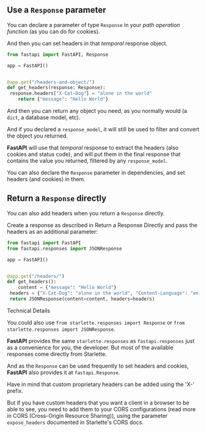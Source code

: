
## Use a `Response` parameter


You can declare a parameter of type `Response` in your *path operation function* (as you can do for cookies).


And then you can set headers in that *temporal* response object.



```python
from fastapi import FastAPI, Response

app = FastAPI()


@app.get("/headers-and-object/")
def get_headers(response: Response):
 response.headers["X-Cat-Dog"] = "alone in the world"
    return {"message": "Hello World"}

```

And then you can return any object you need, as you normally would (a `dict`, a database model, etc).


And if you declared a `response_model`, it will still be used to filter and convert the object you returned.


**FastAPI** will use that *temporal* response to extract the headers (also cookies and status code), and will put them in the final response that contains the value you returned, filtered by any `response_model`.


You can also declare the `Response` parameter in dependencies, and set headers (and cookies) in them.


## Return a `Response` directly


You can also add headers when you return a `Response` directly.


Create a response as described in Return a Response Directly and pass the headers as an additional parameter:



```python
from fastapi import FastAPI
from fastapi.responses import JSONResponse

app = FastAPI()


@app.get("/headers/")
def get_headers():
    content = {"message": "Hello World"}
 headers = {"X-Cat-Dog": "alone in the world", "Content-Language": "en-US"}
 return JSONResponse(content=content, headers=headers)

```


Technical Details


You could also use `from starlette.responses import Response` or `from starlette.responses import JSONResponse`.


**FastAPI** provides the same `starlette.responses` as `fastapi.responses` just as a convenience for you, the developer. But most of the available responses come directly from Starlette.


And as the `Response` can be used frequently to set headers and cookies, **FastAPI** also provides it at `fastapi.Response`.



Have in mind that custom proprietary headers can be added using the 'X-' prefix.


But if you have custom headers that you want a client in a browser to be able to see, you need to add them to your CORS configurations (read more in CORS (Cross-Origin Resource Sharing)), using the parameter `expose_headers` documented in Starlette's CORS docs.



